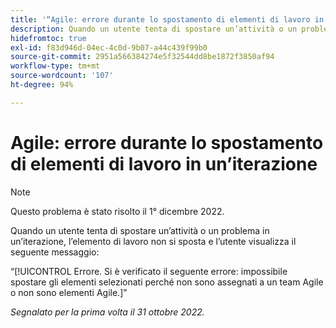 ```yaml
---
title: '“Agile: errore durante lo spostamento di elementi di lavoro in un’iterazione”'
description: Quando un utente tenta di spostare un’attività o un problema in un’iterazione, l’elemento di lavoro non si sposta e l’utente visualizza un messaggio di errore.
hidefromtoc: true
exl-id: f83d946d-04ec-4c0d-9b07-a44c439f99b0
source-git-commit: 2951a566384274e5f32544dd8be1872f3850af94
workflow-type: tm+mt
source-wordcount: '107'
ht-degree: 94%

---
```


# Agile: errore durante lo spostamento di elementi di lavoro in un’iterazione

>[!NOTE]
>
>Questo problema è stato risolto il 1° dicembre 2022.

Quando un utente tenta di spostare un’attività o un problema in un’iterazione, l’elemento di lavoro non si sposta e l’utente visualizza il seguente messaggio:

“[!UICONTROL Errore. Si è verificato il seguente errore: impossibile spostare gli elementi selezionati perché non sono assegnati a un team Agile o non sono elementi Agile.]”

_Segnalato per la prima volta il 31 ottobre 2022._
